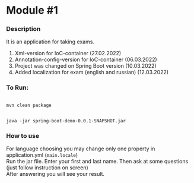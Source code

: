 <h1>Module #1</h1>

<h3>Description</h3>
<p>It is an application for taking exams.</p>

<ol>
    <li>Xml-version for IoC-container (27.02.2022)</li>
    <li>Annotation-config-version for IoC-container (06.03.2022)</li>
    <li>Project was changed on Spring Boot version (10.03.2022)</li>
    <li>Added localization for exam (english and russian) (12.03.2022)</li>
</ol>

<h3>To Run:</h3>
<code>
mvn clean package
<br>
java -jar spring-boot-demo-0.0.1-SNAPSHOT.jar
</code>

<h3>How to use</h3>
<p>
For language choosing you may change only one property in application.yml (<code>main.locale</code>)<br>
Run the jar file. Enter your first and last name. Then ask at some questions (just follow instruction on screen)<br>
After answering you will see your result.<br>
</p>